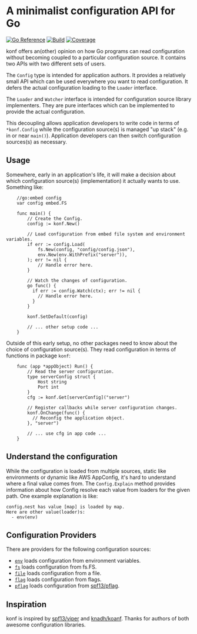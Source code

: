# A minimalist configuration API for Go

[![Go Reference](https://pkg.go.dev/badge/github.com/nil-go/konf.svg)](https://pkg.go.dev/github.com/nil-go/konf)
[![Build](https://github.com/nil-go/konf/actions/workflows/test.yml/badge.svg)](https://github.com/nil-go/konf/actions/workflows/test.yml)
[![Coverage](https://codecov.io/gh/nil-go/konf/branch/main/graph/badge.svg)](https://codecov.io/gh/nil-go/konf)

konf offers an(other) opinion on how Go programs can read configuration without
becoming coupled to a particular configuration source. It contains two APIs with two
different sets of users.

The `Config` type is intended for application authors. It provides a relatively
small API which can be used everywhere you want to read configuration.
It defers the actual configuration loading to the `Loader` interface.

The `Loader` and `Watcher` interface is intended for configuration source library implementers.
They are pure interfaces which can be implemented to provide the actual configuration.

This decoupling allows application developers to write code in terms of `*konf.Config`
while the configuration source(s) is managed "up stack" (e.g. in or near `main()`).
Application developers can then switch configuration sources(s) as necessary.

## Usage

Somewhere, early in an application's life, it will make a decision about which
configuration source(s) (implementation) it actually wants to use. Something like:

```
    //go:embed config
    var config embed.FS

    func main() {
        // Create the Config.
        config := konf.New()

        // Load configuration from embed file system and environment variables.
        if err := config.Load(
            fs.New(config, "config/config.json"),
            env.New(env.WithPrefix("server")),
        ); err != nil {
            // Handle error here.
        }

        // Watch the changes of configuration.
        go func() {
          if err := config.Watch(ctx); err != nil {
            // Handle error here.
          }
        }

        konf.SetDefault(config)

        // ... other setup code ...
    }
```

Outside of this early setup, no other packages need to know about the choice of
configuration source(s). They read configuration in terms of functions in package `konf`:

```
    func (app *appObject) Run() {
        // Read the server configuration.
        type serverConfig struct {
            Host string
            Port int
        }
        cfg := konf.Get[serverConfig]("server")

        // Register callbacks while server configuration changes.
        konf.OnChange(func() {
          // Reconfig the application object.
        }, "server")

        // ... use cfg in app code ...
    }
```

## Understand the configuration

While the configuration is loaded from multiple sources, static like environments or dynamic like AWS AppConfig,
it's hard to understand where a final value comes from. The `Config.Explain` method provides information
about how Config resolve each value from loaders for the given path. One example explanation is like:
```
config.nest has value [map] is loaded by map.
Here are other value(loader)s:
  - env(env)
```

## Configuration Providers

There are providers for the following configuration sources:

- [`env`](provider/env) loads configuration from environment variables.
- [`fs`](provider/fs) loads configuration from fs.FS.
- [`file`](provider/file) loads configuration from a file.
- [`flag`](provider/flag) loads configuration from flags.
- [`pflag`](provider/pflag) loads configuration from [spf13/pflag](https://github.com/spf13/pflag).

## Inspiration

konf is inspired by [spf13/viper](https://github.com/spf13/viper) and
[knadh/koanf](https://github.com/knadh/koanf).
Thanks for authors of both awesome configuration libraries.

